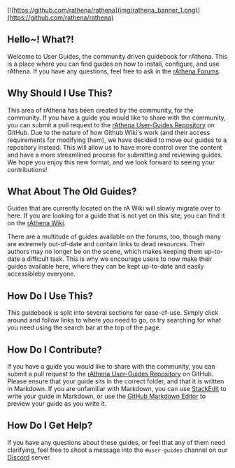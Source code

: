 [![https://github.com/rathena/rathena](img/rathena_banner_1.png)](https://github.com/rathena/rathena)

## Hello~! What?!
Welcome to User Guides, the community driven guidebook for rAthena. This is a place where you can find guides on how to install, configure, and use rAthena. If you have any questions, feel free to ask in the [rAthena Forums](https://rathena.org/board/).

## Why Should I Use This?
This area of rAthena has been created by the community, for the community. If you have a guide you would like to share with the community, you can submit a pull request to the [rAthena User-Guides Repository](https://github.com/rathena/user-guides/) on GitHub. Due to the nature of how Github Wiki's work (and their access requirements for modifying them), we have decided to move our guides to a repository instead. This will allow us to have more control over the content and have a more streamlined process for submitting and reviewing guides. We hope you enjoy this new format, and we look forward to seeing your contributions!

## What About The Old Guides?
Guides that are currently located on the rA Wiki will slowly migrate over to here. If you are looking for a guide that is not yet on this site, you can find it on the [rAthena Wiki](https://rathena.org/wiki/).

There are a multitude of guides available on the forums, too, though many are extremely out-of-date and contain links to dead resources. Their authors may no longer be on the scene, which makes keeping them up-to-date a difficult task. This is why we encourage users to now make their guides available here, where they can be kept up-to-date and easily accessibleby everyone.

## How Do I Use This?
This guidebook is split into several sections for ease-of-use. Simply click around and follow links to where you need to go, or try searching for what you need using the search bar at the top of the page.

## How Do I Contribute?
If you have a guide you would like to share with the community, you can submit a pull request to the [rAthena User-Guides Repository](https://github.com/rathena/user-guides/) on GitHub. Please ensure that your guide sits in the correct folder, and that it is written in Markdown. If you are unfamiliar with Markdown, you can use [StackEdit](https://stackedit.io/app#) to write your guide in Markdown, or use the [GitHub Markdown Editor](https://jbt.github.io/markdown-editor/) to preview your guide as you write it.

## How Do I Get Help?
If you have any questions about these guides, or feel that any of them need clarifying, feel free to shoot a message into the `#user-guides` channel on our [Discord](https://discord.gg/kMeMXWEvSV) server.

